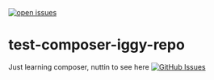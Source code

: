  <a href="https://img.shields.io/github/issues/paul7337/test-composer-iggy-repo.svg">
    <img src=https://img.shields.io/github/issues/paul7337/test-composer-iggy-repo.svg"
         alt="open issues">
  </a>


# test-composer-iggy-repo

Just learning composer, nuttin to see here
[![GitHub Issues](https://img.shields.io/github/issues/paul7337/test-composer-iggy-repo.svg)](https://github.com/paul7337/paul7337/test-composer-iggy-repo)

